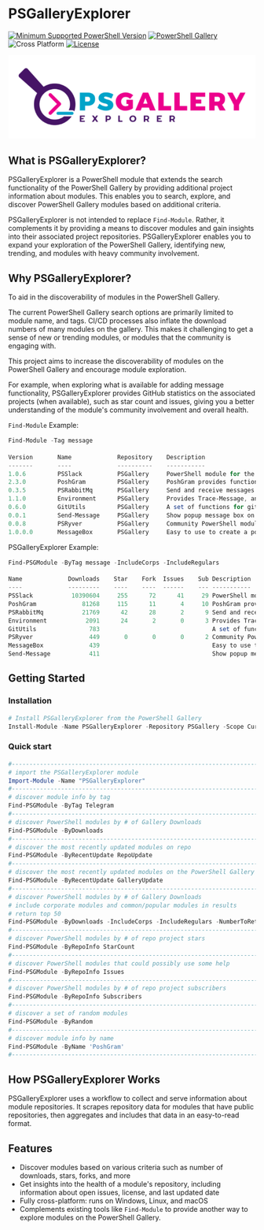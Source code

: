 # PSGalleryExplorer

[![Minimum Supported PowerShell Version](https://img.shields.io/badge/PowerShell-5.1+-blue.svg)](https://github.com/PowerShell/PowerShell) [![PowerShell Gallery][psgallery-img]][psgallery-site] ![Cross Platform](https://img.shields.io/badge/platform-windows%20%7C%20macos%20%7C%20linux-lightgrey) [![License][license-badge]](LICENSE)

[psgallery-img]:   https://img.shields.io/powershellgallery/dt/PSGalleryExplorer?label=Powershell%20Gallery&logo=powershell
[psgallery-site]:  https://www.powershellgallery.com/packages/PSGalleryExplorer
[psgallery-v1]:    https://www.powershellgallery.com/packages/PSGalleryExplorer/0.8.0
[license-badge]:   https://img.shields.io/github/license/techthoughts2/PSGalleryExplorer

<p align="center">
    <img src="assets/PSGalleryExplorer.png" alt="PSGalleryExplorer Logo" >
</p>

## What is PSGalleryExplorer?

PSGalleryExplorer is a PowerShell module that extends the search functionality of the PowerShell Gallery by providing additional project information about modules. This enables you to search, explore, and discover PowerShell Gallery modules based on additional criteria.

PSGalleryExplorer is not intended to replace `Find-Module`. Rather, it complements it by providing a means to discover modules and gain insights into their associated project repositories. PSGalleryExplorer enables you to expand your exploration of the PowerShell Gallery, identifying new, trending, and modules with heavy community involvement.



## Why PSGalleryExplorer?

To aid in the discoverability of modules in the PowerShell Gallery.

The current PowerShell Gallery search options are primarily limited to module name, and tags. CI/CD processes also inflate the download numbers of many modules on the gallery. This makes it challenging to get a sense of new or trending modules, or modules that the community is engaging with.

This project aims to increase the discoverability of modules on the PowerShell Gallery and encourage module exploration.

For example, when exploring what is available for adding message functionality, PSGalleryExplorer provides GitHub statistics on the associated projects (when available), such as star count and issues, giving you a better understanding of the module's community involvement and overall health.

`Find-Module` Example:

```powershell
Find-Module -Tag message

Version       Name             Repository    Description
-------       ----             ----------    -----------
1.0.6         PSSlack          PSGallery     PowerShell module for the Slack API
2.3.0         PoshGram         PSGallery     PoshGram provides functionality to send various message t…
0.3.5         PSRabbitMq       PSGallery     Send and receive messages using a RabbitMQ server
1.1.0         Environment      PSGallery     Provides Trace-Message, and functions for working with En…
0.6.0         GitUtils         PSGallery     A set of functions for git tasks
0.0.1         Send-Message     PSGallery     Show popup message box on local or remote computers
0.0.8         PSRyver          PSGallery     Community PowerShell module for the Ryver API
1.0.0.0       MessageBox       PSGallery     Easy to use to create a popup message box
```

PSGalleryExplorer Example:

```powershell
Find-PSGModule -ByTag message -IncludeCorps -IncludeRegulars

Name             Downloads    Star    Fork  Issues    Sub Description
----             ---------    ----    ----  ------    --- -----------
PSSlack           10390604     255      72      41     29 PowerShell module for the Slack API
PoshGram             81268     115      11       4     10 PoshGram provides functionality to send various message types to a specif…
PSRabbitMq           21769      42      28       2      9 Send and receive messages using a RabbitMQ server
Environment           2091      24       2       0      3 Provides Trace-Message, and functions for working with Environment and Pa…
GitUtils               783                                A set of functions for git tasks
PSRyver                449       0       0       0      2 Community PowerShell module for the Ryver API
MessageBox             439                                Easy to use to create a popup message box
Send-Message           411                                Show popup message box on local or remote computers
```

## Getting Started

### Installation

```powershell
# Install PSGalleryExplorer from the PowerShell Gallery
Install-Module -Name PSGalleryExplorer -Repository PSGallery -Scope CurrentUser
```

### Quick start

```powershell
#------------------------------------------------------------------------------------------------
# import the PSGalleryExplorer module
Import-Module -Name "PSGalleryExplorer"
#------------------------------------------------------------------------------------------------
# discover module info by tag
Find-PSGModule -ByTag Telegram
#------------------------------------------------------------------------------------------------
# discover PowerShell modules by # of Gallery Downloads
Find-PSGModule -ByDownloads
#------------------------------------------------------------------------------------------------
# discover the most recently updated modules on repo
Find-PSGModule -ByRecentUpdate RepoUpdate
#------------------------------------------------------------------------------------------------
# discover the most recently updated modules on the PowerShell Gallery
Find-PSGModule -ByRecentUpdate GalleryUpdate
#------------------------------------------------------------------------------------------------
# discover PowerShell modules by # of Gallery Downloads
# include corporate modules and common/popular modules in results
# return top 50
Find-PSGModule -ByDownloads -IncludeCorps -IncludeRegulars -NumberToReturn 50
#------------------------------------------------------------------------------------------------
# discover PowerShell modules by # of repo project stars
Find-PSGModule -ByRepoInfo StarCount
#------------------------------------------------------------------------------------------------
# discover PowerShell modules that could possibly use some help
Find-PSGModule -ByRepoInfo Issues
#------------------------------------------------------------------------------------------------
# discover PowerShell modules by # of repo project subscribers
Find-PSGModule -ByRepoInfo Subscribers
#------------------------------------------------------------------------------------------------
# discover a set of random modules
Find-PSGModule -ByRandom
#------------------------------------------------------------------------------------------------
# discover module info by name
Find-PSGModule -ByName 'PoshGram'
#------------------------------------------------------------------------------------------------
```

## How PSGalleryExplorer Works

PSGalleryExplorer uses a workflow to collect and serve information about module repositories. It scrapes repository data for modules that have public repositories, then aggregates and includes that data in an easy-to-read format.

## Features

- Discover modules based on various criteria such as number of downloads, stars, forks, and more
- Get insights into the health of a module's repository, including information about open issues, license, and last updated date
- Fully cross-platform: runs on Windows, Linux, and macOS
- Complements existing tools like `Find-Module` to provide another way to explore modules on the PowerShell Gallery.
